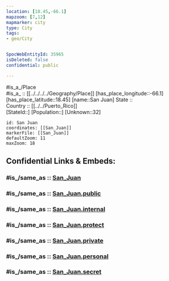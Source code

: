 ```yaml
---
location: [18.45,-66.1] 
mapzoom: [7,12] 
mapmarker: city 
type: City
tags:
- geo/City


SpocWebEntityId: 35965
isDeleted: false
confidential: public

---
```

#is_a_/Place  
#is_a_ :: [[../../../../Geography/Place]] 
[has_place_longitude::-66.1] 
[has_place_latitude::18.45] 
[name::San Juan] 
State ::  
Country :: [[../../Puerto_Rico]]  
[StateId::] 
[Population::] 
[Unknown::32] 


```leaflet
id: San Juan
coordinates: [[San_Juan]] 
markerFile: [[San_Juan]] 
defaultZoom: 11 
maxZoom: 18
```


## Confidential Links & Embeds: 

### #is_/same_as :: [San_Juan](/_Standards/Earth/Continent/America~Caribbean/Puerto_Rico/City/San_Juan.md) 

### #is_/same_as :: [San_Juan.public](/_public/Earth/Continent/America~Caribbean/Puerto_Rico/City/San_Juan.public.md) 

### #is_/same_as :: [San_Juan.internal](/_internal/Earth/Continent/America~Caribbean/Puerto_Rico/City/San_Juan.internal.md) 

### #is_/same_as :: [San_Juan.protect](/_protect/Earth/Continent/America~Caribbean/Puerto_Rico/City/San_Juan.protect.md) 

### #is_/same_as :: [San_Juan.private](/_private/Earth/Continent/America~Caribbean/Puerto_Rico/City/San_Juan.private.md) 

### #is_/same_as :: [San_Juan.personal](/_personal/Earth/Continent/America~Caribbean/Puerto_Rico/City/San_Juan.personal.md) 

### #is_/same_as :: [San_Juan.secret](/_secret/Earth/Continent/America~Caribbean/Puerto_Rico/City/San_Juan.secret.md)

